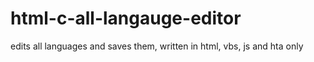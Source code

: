 # html-c-all-langauge-editor
edits all languages and saves them, written in html, vbs, js and hta only
